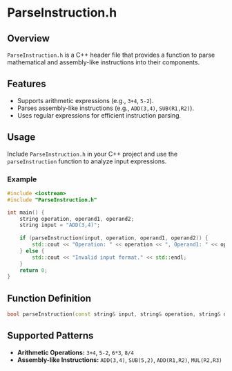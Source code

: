 # ParseInstruction.h

## Overview
`ParseInstruction.h` is a C++ header file that provides a function to parse mathematical and assembly-like instructions into their components.

## Features
- Supports arithmetic expressions (e.g., `3+4`, `5-2`).
- Parses assembly-like instructions (e.g., `ADD(3,4)`, `SUB(R1,R2)`).
- Uses regular expressions for efficient instruction parsing.

## Usage
Include `ParseInstruction.h` in your C++ project and use the `parseInstruction` function to analyze input expressions.

### Example
```cpp
#include <iostream>
#include "ParseInstruction.h"

int main() {
    string operation, operand1, operand2;
    string input = "ADD(3,4)";
    
    if (parseInstruction(input, operation, operand1, operand2)) {
        std::cout << "Operation: " << operation << ", Operand1: " << operand1 << ", Operand2: " << operand2 << std::endl;
    } else {
        std::cout << "Invalid input format." << std::endl;
    }
    return 0;
}
```

## Function Definition
```cpp
bool parseInstruction(const string& input, string& operation, string& operand1, string& operand2);
```

## Supported Patterns
- **Arithmetic Operations:** `3+4`, `5-2`, `6*3`, `8/4`
- **Assembly-like Instructions:** `ADD(3,4)`, `SUB(5,2)`, `ADD(R1,R2)`, `MUL(R2,R3)`

